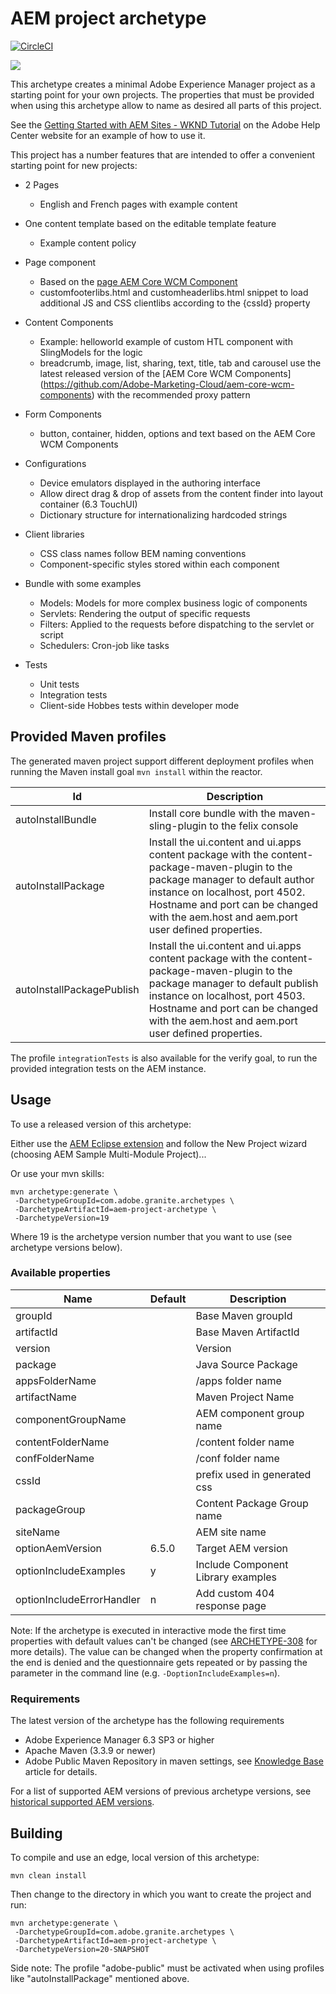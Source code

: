 # AEM project archetype

[![CircleCI](https://circleci.com/gh/adobe/aem-project-archetype.svg?style=svg)](https://circleci.com/gh/adobe/aem-project-archetype)

![](https://raw.githubusercontent.com/wiki/adobe-marketing-cloud/aem-project-archetype/screenshots/archetype.png)

This archetype creates a minimal Adobe Experience Manager project as a starting point for your own projects. The properties that must be provided when using this archetype allow to name as desired all parts of this project.

See the [Getting Started with AEM Sites - WKND Tutorial](https://helpx.adobe.com/experience-manager/kt/sites/using/getting-started-wknd-tutorial-develop.html) on the Adobe Help Center website for an example of how to use it.

This project has a number features that are intended to offer a convenient starting point for new projects:

* 2 Pages
  * English and French pages with example content

* One content template based on the editable template feature
  * Example content policy

* Page component
  * Based on the [page AEM Core WCM Component](https://github.com/Adobe-Marketing-Cloud/aem-core-wcm-components/tree/master/content/src/content/jcr_root/apps/core/wcm/components/page/v1/page)
  * customfooterlibs.html and customheaderlibs.html snippet to load additional JS and CSS clientlibs according to the {cssId} property
* Content Components
  * Example: helloworld example of custom HTL component with SlingModels for the logic
  * breadcrumb, image, list, sharing, text, title, tab and carousel use the latest released version of the [AEM Core WCM Components]
  (https://github.com/Adobe-Marketing-Cloud/aem-core-wcm-components) with the recommended proxy pattern 
* Form Components
  * button, container, hidden, options and text based on the AEM Core WCM Components

* Configurations
  * Device emulators displayed in the authoring interface
  * Allow direct drag & drop of assets from the content finder into layout container (6.3 TouchUI)
  * Dictionary structure for internationalizing hardcoded strings
* Client libraries
  * CSS class names follow BEM naming conventions
  * Component-specific styles stored within each component
* Bundle with some examples
  * Models: Models for more complex business logic of components
  * Servlets: Rendering the output of specific requests
  * Filters: Applied to the requests before dispatching to the servlet or script
  * Schedulers: Cron-job like tasks
* Tests
  * Unit tests
  * Integration tests
  * Client-side Hobbes tests within developer mode
  
  
## Provided Maven profiles
The generated maven project support different deployment profiles when running the Maven install goal `mvn install` within the reactor.

Id                        | Description
--------------------------|------------------------------
autoInstallBundle         | Install core bundle with the maven-sling-plugin to the felix console
autoInstallPackage        | Install the ui.content and ui.apps content package with the content-package-maven-plugin to the package manager to default author instance on localhost, port 4502. Hostname and port can be changed with the aem.host and aem.port user defined properties. 
autoInstallPackagePublish | Install the ui.content and ui.apps content package with the content-package-maven-plugin to the package manager to default publish instance on localhost, port 4503. Hostname and port can be changed with the aem.host and aem.port user defined properties.

The profile `integrationTests` is also available for the verify goal, to run the provided integration tests on the AEM instance.  

## Usage

To use a released version of this archetype:

Either use the [AEM Eclipse extension](https://docs.adobe.com/docs/en/dev-tools/aem-eclipse.html) and follow the New Project wizard (choosing AEM Sample Multi-Module Project)...

Or use your mvn skills:

    mvn archetype:generate \
     -DarchetypeGroupId=com.adobe.granite.archetypes \
     -DarchetypeArtifactId=aem-project-archetype \
     -DarchetypeVersion=19

Where 19 is the archetype version number that you want to use (see archetype versions below).

### Available properties

Name                      | Default | Description
--------------------------|---------|--------------------
groupId                   |         | Base Maven groupId
artifactId                |         | Base Maven ArtifactId
version                   |         | Version
package                   |         | Java Source Package
appsFolderName            |         | /apps folder name
artifactName              |         | Maven Project Name
componentGroupName        |         | AEM component group name
contentFolderName         |         | /content folder name
confFolderName            |         | /conf folder name
cssId                     |         | prefix used in generated css
packageGroup              |         | Content Package Group name
siteName                  |         | AEM site name
optionAemVersion          |  6.5.0  | Target AEM version
optionIncludeExamples     |    y    | Include Component Library examples
optionIncludeErrorHandler |    n    | Add custom 404 response page

Note: If the archetype is executed in interactive mode the first time properties with default  values can't be changed (see 
[ARCHETYPE-308](https://issues.apache.org/jira/browse/ARCHETYPE-308) for more details). The value can be  changed when the property 
confirmation at the end is denied and the questionnaire gets repeated or by passing the parameter in the command line (e.g. 
`-DoptionIncludeExamples=n`).

### Requirements

The latest version of the archetype has the following requirements

* Adobe Experience Manager 6.3 SP3 or higher
* Apache Maven (3.3.9 or newer)
* Adobe Public Maven Repository in maven settings, see [Knowledge Base](https://helpx.adobe.com/experience-manager/kb/SetUpTheAdobeMavenRepository.html) article for details.

For a list of supported AEM versions of previous archetype versions, see [historical supported AEM versions](VERSIONS.md).

## Building

To compile and use an edge, local version of this archetype:

    mvn clean install


Then change to the directory in which you want to create the project and run:

    mvn archetype:generate \
     -DarchetypeGroupId=com.adobe.granite.archetypes \
     -DarchetypeArtifactId=aem-project-archetype \
     -DarchetypeVersion=20-SNAPSHOT
     
     
Side note: The profile "adobe-public" must be activated when using profiles like "autoInstallPackage" mentioned above.
